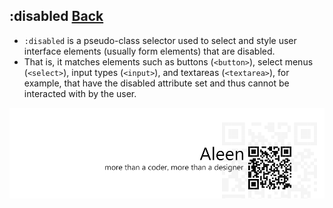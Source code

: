 ## :disabled [**Back**](./../pseudoClass.md)

- `:disabled` is a pseudo-class selector used to select and style user interface elements (usually form elements) that are disabled.
- That is, it matches elements such as buttons (`<button>`), select menus (`<select>`), input types (`<input>`), and textareas (`<textarea>`), for example, that have the disabled attribute set and thus cannot be interacted with by the user.

<a href="http://aleen42.github.io/" target="_blank" ><img src="./../../../pic/tail.gif"></a>
